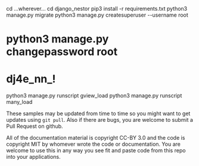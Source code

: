 
cd ...wherever...
cd django_nestor
pip3 install -r requirements.txt
python3 manage.py migrate
python3 manage.py createsuperuser --username root
# python3 manage.py changepassword root
# dj4e_nn_!
python3 manage.py runscript gview_load
python3 manage.py runscript many_load

These samples may be updated from time to time so you might want to get updates
using `git pull`.  Also if there are bugs, you are welcome to submit
a Pull Request on github.

All of the documentation material is copyright CC-BY 3.0 and the code is copyright MIT
by whomever wrote the code or documentation.  You are welcome to use this in any way you see
fit and paste code from this repo into your applications.
